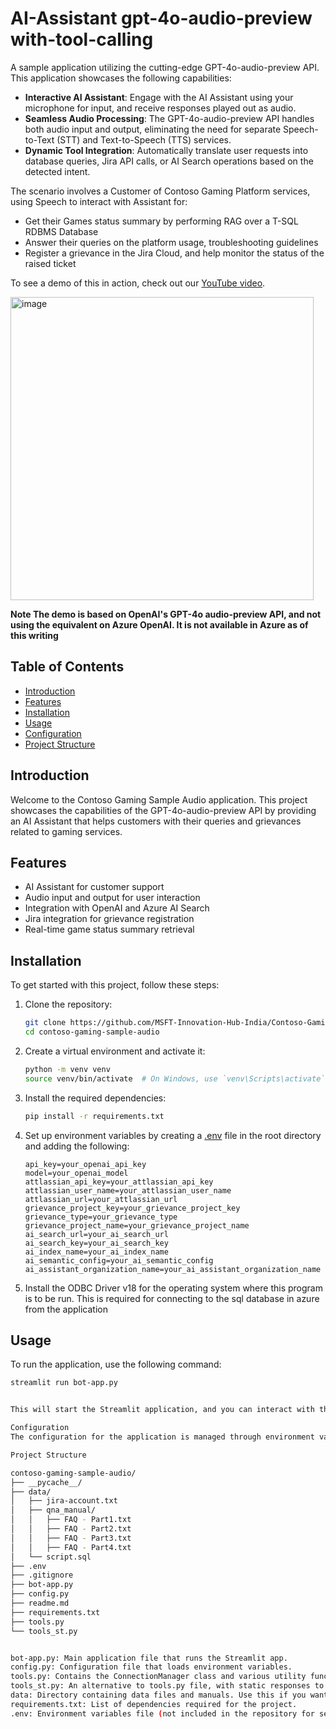 # AI-Assistant gpt-4o-audio-preview with-tool-calling

A sample application utilizing the cutting-edge GPT-4o-audio-preview API. This application showcases the following capabilities:
- **Interactive AI Assistant**: Engage with the AI Assistant using your microphone for input, and receive responses played out as audio.
- **Seamless Audio Processing**: The GPT-4o-audio-preview API handles both audio input and output, eliminating the need for separate Speech-to-Text (STT) and Text-to-Speech (TTS) services.
- **Dynamic Tool Integration**: Automatically translate user requests into database queries, Jira API calls, or AI Search operations based on the detected intent.

The scenario involves a Customer of Contoso Gaming Platform services, using Speech to interact with Assistant for:
- Get their Games status summary by performing RAG over a T-SQL RDBMS Database
- Answer their queries on the platform usage, troubleshooting guidelines
- Register a grievance in the Jira Cloud, and help monitor the status of the raised ticket

To see a demo of this in action, check out our [YouTube video](https://youtu.be/2skyRF-_ZD0).

<img width="485" alt="image" src="https://github.com/user-attachments/assets/80c96e24-80c4-4eea-b7f7-13bd040c1c18" />


**Note The demo is based on OpenAI's GPT-4o audio-preview API, and not using the equivalent on Azure OpenAI. It is not available in Azure as of this writing**

## Table of Contents
- [Introduction](#introduction)
- [Features](#features)
- [Installation](#installation)
- [Usage](#usage)
- [Configuration](#configuration)
- [Project Structure](#project-structure)


## Introduction
Welcome to the Contoso Gaming Sample Audio application. This project showcases the capabilities of the GPT-4o-audio-preview API by providing an AI Assistant that helps customers with their queries and grievances related to gaming services.

## Features
- AI Assistant for customer support
- Audio input and output for user interaction
- Integration with OpenAI and Azure AI Search
- Jira integration for grievance registration
- Real-time game status summary retrieval

## Installation
To get started with this project, follow these steps:

1. Clone the repository:
    ```sh
    git clone https://github.com/MSFT-Innovation-Hub-India/Contoso-Gaming-Audio-Preview.git
    cd contoso-gaming-sample-audio
    ```

2. Create a virtual environment and activate it:
    ```sh
    python -m venv venv
    source venv/bin/activate  # On Windows, use `venv\Scripts\activate`
    ```

3. Install the required dependencies:
    ```sh
    pip install -r requirements.txt
    ```

4. Set up environment variables by creating a [.env](http://_vscodecontentref_/1) file in the root directory and adding the following:
    ```env
    api_key=your_openai_api_key
    model=your_openai_model
    attlassian_api_key=your_attlassian_api_key
    attlassian_user_name=your_attlassian_user_name
    attlassian_url=your_attlassian_url
    grievance_project_key=your_grievance_project_key
    grievance_type=your_grievance_type
    grievance_project_name=your_grievance_project_name
    ai_search_url=your_ai_search_url
    ai_search_key=your_ai_search_key
    ai_index_name=your_ai_index_name
    ai_semantic_config=your_ai_semantic_config
    ai_assistant_organization_name=your_ai_assistant_organization_name
    ```
5. Install the ODBC Driver v18 for the operating system where this program is to be run. This is required for connecting to the sql database in azure from the application
## Usage
To run the application, use the following command:
```sh
streamlit run bot-app.py


This will start the Streamlit application, and you can interact with the AI Assistant through the web interface.

Configuration
The configuration for the application is managed through environment variables defined in the .env file. The config.py file loads these variables and makes them available to the application.

Project Structure

contoso-gaming-sample-audio/
├── __pycache__/
├── data/
│   ├── jira-account.txt
│   ├── qna_manual/
│   │   ├── FAQ - Part1.txt
│   │   ├── FAQ - Part2.txt
│   │   ├── FAQ - Part3.txt
│   │   ├── FAQ - Part4.txt
│   └── script.sql
├── .env
├── .gitignore
├── bot-app.py
├── config.py
├── readme.md
├── requirements.txt
├── tools.py
└── tools_st.py


bot-app.py: Main application file that runs the Streamlit app.
config.py: Configuration file that loads environment variables.
tools.py: Contains the ConnectionManager class and various utility functions.
tools_st.py: An alternative to tools.py file, with static responses to the function calls. Use this if you do not want to worry about integrating with Jira, sql database, AI Search. You will need to make minor changes in bot-app.py to use this class
data: Directory containing data files and manuals. Use this if you want to recreate the same content as in the Youtube video above, to run the sample.
requirements.txt: List of dependencies required for the project.
.env: Environment variables file (not included in the repository for security reasons).
